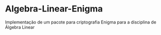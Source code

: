 # Algebra-Linear-Enigma
Implementação de um pacote para criptografia Enigma para a disciplina de Álgebra Linear
